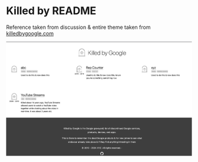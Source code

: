 # Killed by README

Reference taken from discussion & entire theme taken from [killedbygoogle.com](https://killedbygoogle.com/)

![Project image](readme-assets/killed-by-org.png)